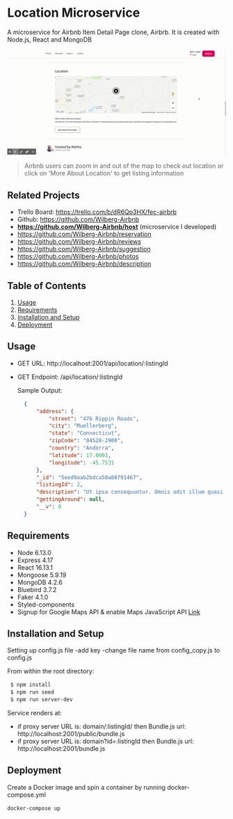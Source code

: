 # Location Microservice

  A microservice for Airbnb Item Detail Page clone, Airbrb. It is created with Node.js, React and MongoDB

  ![](AirBrb.gif)

  >Airbnb users can zoom in and out of the map to check out location or click on 'More About Location' to get listing information

## Related Projects

  - Trello Board: https://trello.com/b/dR6Qp3HX/fec-airbrb
  - Github: https://github.com/Wilberg-Airbnb
  - **https://github.com/Wilberg-Airbnb/host** (microservice I developed)
  - https://github.com/Wilberg-Airbnb/reservation
  - https://github.com/Wilberg-Airbnb/reviews
  - https://github.com/Wilberg-Airbnb/suggestion
  - https://github.com/Wilberg-Airbnb/photos
  - https://github.com/Wilberg-Airbnb/description

## Table of Contents

1. [Usage](#Usage)
2. [Requirements](#requirements)
3. [Installation and Setup](#InstallationandSetup)
4. [Deployment](#deployment)


## Usage
  
  - GET URL: http://localhost:2001/api/location/:listingId
  - GET Endpoint: /api/location/:listingId

    Sample Output: 

    ```json
      {
          "address": {
              "street": "476 Rippin Roads",
              "city": "Muellerberg",
              "state": "Connecticut",
              "zipCode": "04528-2900",
              "country": "Andorra",
              "latitude": 17.0003,
              "longitude": -45.7531
          },
          "_id": "5eed9aab2bdca58a88f91467",
          "listingId": 2,
          "description": "Ut ipsa consequuntur. Omnis odit illum quasi laudantium et. Labore vel aut qui quos minus adipisci modi nemo. Fugiat quis accusantium voluptatem minus et. Unde voluptatibus veritatis maxime aut molestiae beatae totam ut.",
          "gettingAround": null,
          "__v": 0
      }
    ```

## Requirements

- Node 6.13.0
- Express 4.17
- React 16.13.1
- Mongoose 5.9.19
- MongoDB 4.2.6
- Bluebird 3.7.2
- Faker 4.1.0
- Styled-components
- Signup for Google Maps API & enable Maps JavaScript API [Link](https://console.developers.google.com/apis/)

## Installation and Setup

Setting up config.js file
  -add key
  -change file name from config_copy.js to config.js
  
From within the root directory:

```sh
 $ npm install 
 $ npm run seed 
 $ npm run server-dev
```


Service renders at:
    <div id="location"></div>
    <div id="about-modal"></div>
  
- if proxy server URL is: domain/:listingId/ then Bundle.js url: http://localhost:2001/public/bundle.js
- if proxy server URL is: domain?id=:listingId then Bundle.js url: http://localhost:2001/bundle.js


## Deployment

Create a Docker image and spin a container by running docker-compose.yml

```sh
docker-compose up
```


